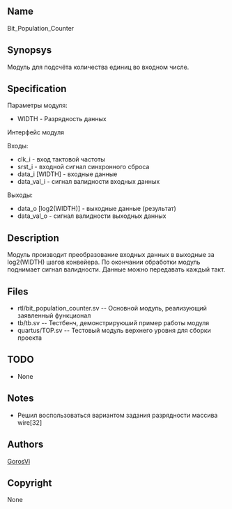 Name
----

Bit_Population_Counter


Synopsys
--------

Модуль для подсчёта количества единиц во входном числе.


Specification
-------------

Параметры модуля:
* WIDTH - Разрядность данных

Интерфейс модуля

Входы:
* clk_i  - вход тактовой частоты
* srst_i - входной сигнал синхронного сброса
* data_i [WIDTH] - входные данные
* data_val_i - сигнал валидности входных данных

Выходы:
* data_o [log2(WIDTH)] - выходные данные (результат)
* data_val_o - сигнал валидности выходных данных


Description
-----------

Модуль производит преобразование входных данных в выходные за log2(WIDTH)
 шагов конвейера. По окончании обработки модуль поднимает сигнал валидности.
 Данные можно передавать каждый такт.


Files
-----

* rtl/bit_population_counter.sv  --  Основной модуль, реализующий заявленный функционал
* tb/tb.sv                       --  Тестбенч, демонстрируюший пример работы модуля
* quartus/TOP.sv                 --  Тестовый модуль верхнего уровня для сборки проекта


TODO
----

* None


Notes
-----

* Решил воспользоваться вариантом задания разрядности массива wire[32]


Authors
-------

[GorosVi](https://github.com/GorosVi)


Copyright
---------

None

